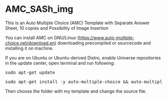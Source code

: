 # AMC_SASh_img
This is an Auto Multiple Choice (AMC) Template with Separate Answer Sheet, 10 copies and Possibility of Image Insertion

You can install AMC on GNU/Linux (https://www.auto-multiple-choice.net/download.en) downloading precompiled or sourcecode and installing it on machine.

If you are on Ubuntu or Ubuntu-derived Distro, enable Universe repositories in the update center, open terminal and run following:
  <pre>sudo apt-get update</pre>
  <pre>sudo apt-get install -y auto-multiple-choice && auto-multiple-choice</pre>
  
Then choose the folder with my template and change the source file.
